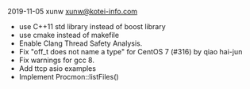 2019-11-05   xunw  <xunw@kotei-info.com>
  * use C++11 std library instead of boost library
  * use cmake instead of makefile
  * Enable Clang Thread Safety Analysis.
  * Fix "off_t does not name a type" for CentOS 7 (#316) by qiao hai-jun
  * Fix warnings for gcc 8.
  * Add ttcp asio examples
  * Implement Procmon::listFiles()